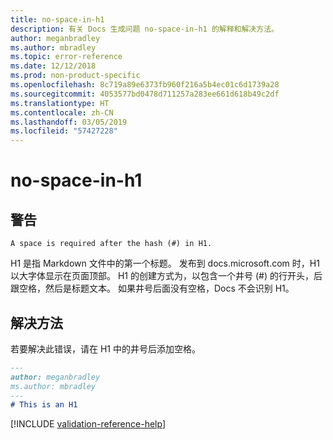 ```yaml
---
title: no-space-in-h1
description: 有关 Docs 生成问题 no-space-in-h1 的解释和解决方法。
author: meganbradley
ms.author: mbradley
ms.topic: error-reference
ms.date: 12/12/2018
ms.prod: non-product-specific
ms.openlocfilehash: 8c719a89e6373fb960f216a5b4ec01c6d1739a28
ms.sourcegitcommit: 4053577bd0478d711257a283ee661d618b49c2df
ms.translationtype: HT
ms.contentlocale: zh-CN
ms.lasthandoff: 03/05/2019
ms.locfileid: "57427228"
---
```

# <a name="no-space-in-h1"></a>no-space-in-h1

## <a name="warning"></a>警告

`A space is required after the hash (#) in H1.`

H1 是指 Markdown 文件中的第一个标题。 发布到 docs.microsoft.com 时，H1 以大字体显示在页面顶部。 H1 的创建方式为，以包含一个井号 (#) 的行开头，后跟空格，然后是标题文本。 如果井号后面没有空格，Docs 不会识别 H1。

## <a name="resolution"></a>解决方法

若要解决此错误，请在 H1 中的井号后添加空格。

```markdown
---
author: meganbradley
ms.author: mbradley
---
# This is an H1
```

<!--make sure to add this file to your includes folder and verify the path-->
[!INCLUDE [validation-reference-help](includes/validation-reference-help.md)]